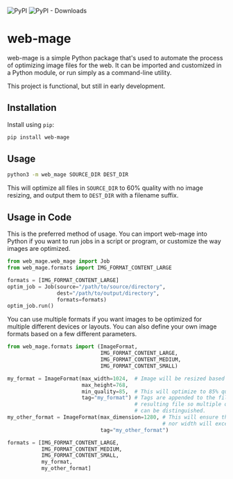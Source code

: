 ![PyPI](https://img.shields.io/pypi/v/web-mage?color=blue&label=PyPI%20version)
![PyPI - Downloads](https://img.shields.io/pypi/dm/web-mage?label=Downloads)

web-mage
========

web-mage is a simple Python package that's used to automate the process
of optimizing image files for the web. It can be imported and customized
in a Python module, or run simply as a command-line utility.

This project is functional, but still in early development.

Installation
------------

Install using `pip`:
```bash
pip install web-mage
```

Usage
-----

```bash
python3 -m web_mage SOURCE_DIR DEST_DIR
```

This will optimize all files in `SOURCE_DIR` to 60% quality with no image resizing,
and output them to `DEST_DIR` with a filename suffix.

Usage in Code
-------------

This is the preferred method of usage. You can import web-mage into
Python if you want to run jobs in a script or program, or customize
the way images are optimized.

```python
from web_mage.web_mage import Job
from web_mage.formats import IMG_FORMAT_CONTENT_LARGE

formats = [IMG_FORMAT_CONTENT_LARGE]
optim_job = Job(source="/path/to/source/directory",
                dest="/path/to/output/directory",
                formats=formats)
optim_job.run()
```

You can use multiple formats if you want images to be optimized for
multiple different devices or layouts. You can also define your own
image formats based on a few different parameters.

```python
from web_mage.formats import (ImageFormat,
                              IMG_FORMAT_CONTENT_LARGE,
                              IMG_FORMAT_CONTENT_MEDIUM,
                              IMG_FORMAT_CONTENT_SMALL)

my_format = ImageFormat(max_width=1024,  # Image will be resized based on dimensions.
                        max_height=768,
                        min_quality=85,  # This will optimize to 85% quality.
                        tag="my_format") # Tags are appended to the filename of the
                                         # resulting file so multiple output formats
                                         # can be distinguished.
my_other_format = ImageFormat(max_dimension=1280, # This will ensure that neither height
                                                  # nor width will exceed 1280 pixels.
                              tag="my_other_format")

formats = [IMG_FORMAT_CONTENT_LARGE,
           IMG_FORMAT_CONTENT_MEDIUM,
           IMG_FORMAT_CONTENT_SMALL,
           my_format,
           my_other_format]
```

